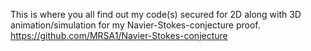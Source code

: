 This is where you all find out my code(s) secured for 2D along with 3D animation/simulation for my Navier-Stokes-conjecture proof. 
https://github.com/MRSA1/Navier-Stokes-conjecture
